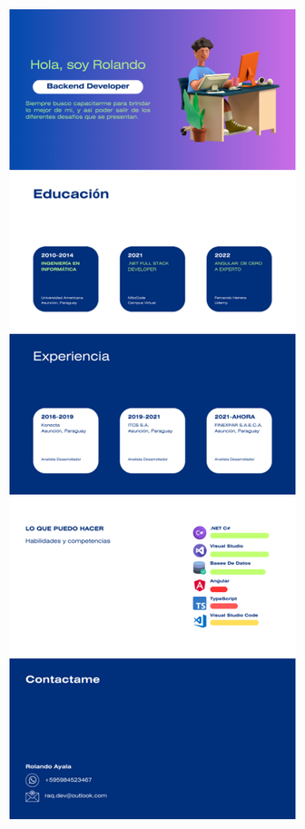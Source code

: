 <img src="https://github.com/raq-dev/raq-dev/blob/main/Home.png" alt="Home">
<img src="https://github.com/raq-dev/raq-dev/blob/main/Education.png" alt="Education">
<img src="https://github.com/raq-dev/raq-dev/blob/main/Experience.png" alt="Experience">
<img src="https://github.com/raq-dev/raq-dev/blob/main/Skills.png" alt="Skills">
<img src="https://github.com/raq-dev/raq-dev/blob/main/Contact.png" alt="Contact">

